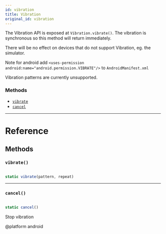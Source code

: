 ```yaml
---
id: vibration
title: Vibration
original_id: vibration
---
```


The Vibration API is exposed at `Vibration.vibrate()`. The vibration is synchronous so this method will return immediately.

There will be no effect on devices that do not support Vibration, eg. the simulator.

Note for android add `<uses-permission android:name="android.permission.VIBRATE"/>` to `AndroidManifest.xml`

Vibration patterns are currently unsupported.

### Methods

- [`vibrate`](vibration.md#vibrate)
- [`cancel`](vibration.md#cancel)

---

# Reference

## Methods

### `vibrate()`

```jsx

static vibrate(pattern, repeat)

```

---

### `cancel()`

```jsx

static cancel()

```

Stop vibration

@platform android
